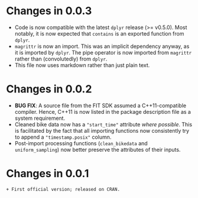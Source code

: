 # Changes in 0.0.3
  + Code is now compatible with the latest `dplyr` release (>= v0.5.0). Most notably, it is now expected that `contains` is an exported function from `dplyr`.
  + `magrittr` is now an import. This was an implicit dependency anyway, as it is imported by `dplyr`. The pipe operator is now imported from `magrittr` rather than (convolutedly) from `dplyr`.
  + This file now uses markdown rather than just plain text.

# Changes in 0.0.2
  + **BUG FIX**: A source file from the FIT SDK assumed a C++11-compatible compiler. Hence, C++11 is now listed in the package description file as a system requirement.
  + Cleaned bike data now has a `"start_time"` attribute *where possible*. This is facilitated by the fact that all importing functions now consistently try to append a `"timestamp.posix"` column.
  + Post-import processing functions (`clean_bikedata` and `uniform_sampling`) now better preserve the attributes of their inputs.

# Changes in 0.0.1
	+ First official version; released on CRAN.
